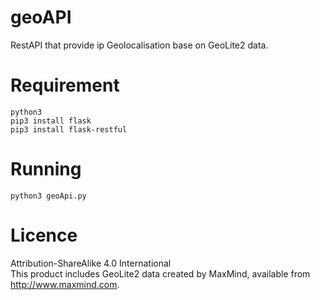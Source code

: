 # geoAPI
RestAPI that provide ip Geolocalisation base on GeoLite2 data. 

# Requirement 
	python3
	pip3 install flask
	pip3 install flask-restful 

# Running 

	python3 geoApi.py

# Licence

Attribution-ShareAlike 4.0 International  
This product includes GeoLite2 data created by MaxMind, available from
http://www.maxmind.com.
